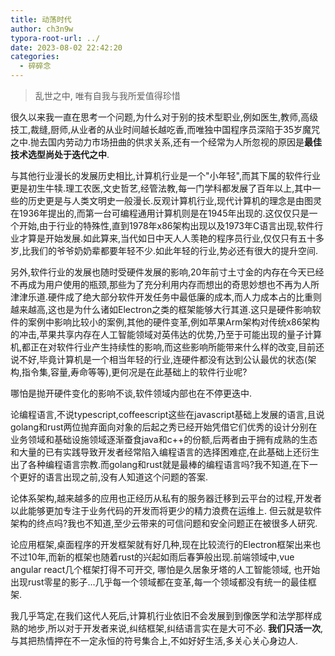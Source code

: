 ```yaml
---
title: 动荡时代
author: ch3n9w
typora-root-url: ../
date: 2023-08-02 22:42:20
categories:
  - 碎碎念
---
```


> 乱世之中, 唯有自我与我所爱值得珍惜

<!--more-->

很久以来我一直在思考一个问题,为什么对于别的技术型职业,例如医生,教师,高级技工,裁缝,厨师,从业者的从业时间越长越吃香,而唯独中国程序员深陷于35岁魔咒之中.抛去国内劳动力市场扭曲的供求关系,还有一个经常为人所忽视的原因是**最佳技术选型尚处于迭代之中**.

与其他行业漫长的发展历史相比,计算机行业是一个"小年轻",而其下属的软件行业更是初生牛犊.理工农医,文史哲艺,经管法教,每一门学科都发展了百年以上,其中一些的历史更是与人类文明史一般漫长.反观计算机行业,现代计算机的理念是由图灵在1936年提出的,而第一台可编程通用计算机则是在1945年出现的.这仅仅只是一个开始,由于行业的特殊性,直到1978年x86架构出现以及1973年C语言出现,软件行业才算是开始发展.如此算来,当代如日中天人人羡艳的程序员行业,仅仅只有五十多岁,比我们的爷爷奶奶辈都要年轻不少.如此年轻的行业,势必还有很大的提升空间.

另外,软件行业的发展也随时受硬件发展的影响,20年前寸土寸金的内存在今天已经不再成为用户使用的瓶颈,那些为了充分利用内存而想出的奇思妙想也不再为人所津津乐道.硬件成了绝大部分软件开发任务中最低廉的成本,而人力成本占的比重则越来越高,这也是为什么诸如Electron之类的框架能够大行其道.这只是硬件影响软件的案例中影响比较小的案例,其他的硬件变革,例如苹果Arm架构对传统x86架构的冲击,苹果共享内存在人工智能领域对英伟达的优势,乃至于可能出现的量子计算机,都正在对软件行业产生持续性的影响,而这些影响所能带来什么样的改变,目前还说不好,毕竟计算机是一个相当年轻的行业,连硬件都没有达到公认最优的状态(架构,指令集,容量,寿命等等),更何况是在此基础上的软件行业呢?

哪怕是抛开硬件变化的影响不谈,软件领域内部也在不停更迭中.

论编程语言,不说typescript,coffeescript这些在javascript基础上发展的语言,且说golang和rust两位抛弃面向对象的后起之秀已经开始凭借它们优秀的设计分别在业务领域和基础设施领域逐渐蚕食java和c++的份额,后两者由于拥有成熟的生态和大量的已有实践导致开发者经常陷入编程语言的选择困难症,在此基础上还衍生出了各种编程语言宗教.而golang和rust就是最棒的编程语言吗?我不知道,在下一个更好的语言出现之前,没有人知道这个问题的答案.

论体系架构,越来越多的应用也正经历从私有的服务器迁移到云平台的过程,开发者以此能够更加专注于业务代码的开发而将更少的精力浪费在运维上. 但云就是软件架构的终点吗?我也不知道,至少云带来的可信问题和安全问题正在被很多人研究.

论应用框架,桌面程序的开发框架就有好几种,现在比较流行的Electron框架出来也不过10年,而新的框架也随着rust的兴起如雨后春笋般出现.前端领域中,vue angular react几个框架打得不可开交, 哪怕是久居象牙塔的人工智能领域, 也开始出现rust零星的影子...几乎每一个领域都在变革,每一个领域都没有统一的最佳框架.

我几乎笃定,在我们这代人死后,计算机行业依旧不会发展到到像医学和法学那样成熟的地步,所以对于开发者来说,纠结框架,纠结语言实在是大可不必. **我们只活一次**,与其把热情押在不一定永恒的符号集合上,不如好好生活,多关心关心身边人.
